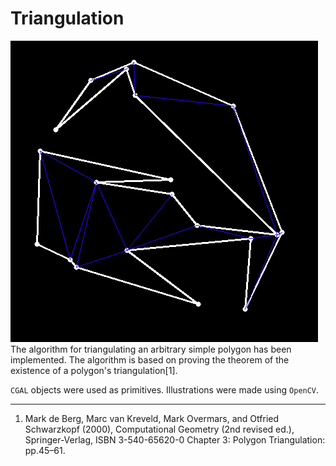 # Triangulation
<img src="pics/triangulation.png" style="width: 250; height: 250">
The algorithm for triangulating an arbitrary simple polygon has been implemented. The algorithm is based on proving the theorem of the existence of a polygon's triangulation[1].


`CGAL` objects were used as primitives. Illustrations were made using `OpenCV`.

-----
1. Mark de Berg, Marc van Kreveld, Mark Overmars, and Otfried Schwarzkopf (2000), Computational Geometry (2nd revised ed.), Springer-Verlag, ISBN 3-540-65620-0 Chapter 3: Polygon Triangulation: pp.45–61.

